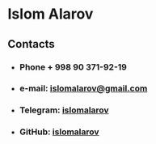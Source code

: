 # Islom Alarov

## Contacts

- ### Phone + 998 90 371-92-19
- ### e-mail: islomalarov@gmail.com
- ### Telegram: [islomalarov](https://t.me/islomalarov)
- ### GitHub: [islomalarov](https://github.com/islomalarov)
